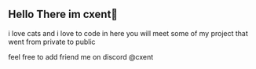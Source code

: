 ## Hello There im cxent👋
i love cats
and i love to code 
in here you will meet some of my project that went from private to public 

feel free to add friend me on discord @cxent

